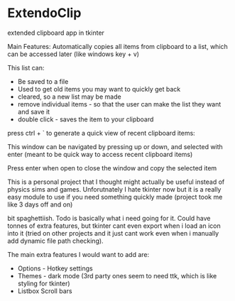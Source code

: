 # ExtendoClip
extended clipboard app in tkinter

Main Features:
Automatically copies all items from clipboard to a list, which can be accessed later (like windows key + v)


This list can:
- Be saved to a file
- Used to get old items you may want to quickly get back
- cleared, so a new list may be made
- remove individual items - so that the user can make the list they want and save it
- double click - saves the item to your clipboard

<p></p>

press ctrl + ` to generate a quick view of recent clipboard items:


This window can be navigated by pressing up or down, and selected with enter (meant to be quick way to access recent clipboard items)


Press enter when open to close the window and copy the selected item
 
This is a personal project that I thought might actually be useful instead of physics sims and games. Unforutnately I hate tkinter now but it is a really easy module to use if you need something quickly made (project took me like 3 days off and on)
 
bit spaghettiish. Todo is basically what i need going for it. Could have tonnes of extra features, but tkinter cant even export when i load an icon into it 
(tried on other projects and it just cant work even when i manually add dynamic file path checking).


The main extra features I would want to add are:

- Options - Hotkey settings
- Themes - dark mode (3rd party ones seem to need ttk, which is like styling for tkinter)
- Listbox Scroll bars
